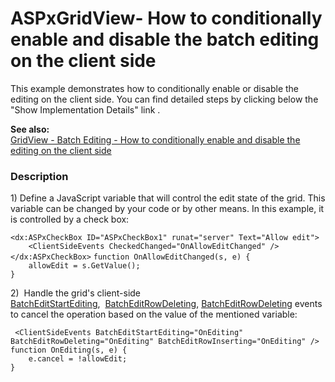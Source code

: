 # ASPxGridView- How to conditionally enable and disable the batch editing on the client side


<p>This example demonstrates how to conditionally enable or disable the editing on the client side. You can find detailed steps by clicking below the "Show Implementation Details" link .</p>
<p><strong>See also:</strong><br><a href="https://www.devexpress.com/Support/Center/p/T150965">GridView - Batch Editing - How to conditionally enable and disable the editing on the client side</a></p>


<h3>Description</h3>

<p>1) Define a JavaScript variable that will control the edit state of the grid. This variable can be changed by your code or by other means. In this example, it is controlled by a check box:</p>
<code lang="aspx">&lt;dx:ASPxCheckBox ID="ASPxCheckBox1" runat="server" Text="Allow edit"&gt;
    &lt;ClientSideEvents CheckedChanged="OnAllowEditChanged" /&gt;
&lt;/dx:ASPxCheckBox&gt;</code>
<code lang="js">function OnAllowEditChanged(s, e) {
    allowEdit = s.GetValue();
}</code>
<p>2) &nbsp;Handle the grid's client-side <a href="https://documentation.devexpress.com/#AspNet/DevExpressWebASPxGridViewScriptsASPxClientGridView_BatchEditStartEditingtopic">BatchEditStartEditing</a>,&nbsp;&nbsp;<a href="https://documentation.devexpress.com/#AspNet/DevExpressWebScriptsASPxClientGridView_BatchEditRowDeletingtopic">BatchEditRowDeleting</a>,&nbsp;<a href="https://documentation.devexpress.com/#AspNet/DevExpressWebScriptsASPxClientGridView_BatchEditRowDeletingtopic">BatchEditRowDeleting</a> events to cancel the operation based on the value of the mentioned variable:</p>
<code lang="aspx"> &lt;ClientSideEvents BatchEditStartEditing="OnEditing" BatchEditRowDeleting="OnEditing" BatchEditRowInserting="OnEditing" /&gt;</code>
<code lang="js">function OnEditing(s, e) {
    e.cancel = !allowEdit;
}</code>

<br/>


